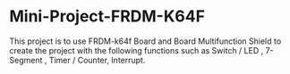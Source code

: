 # Mini-Project-FRDM-K64F
This project is to use FRDM-k64f Board and Board Multifunction Shield to create the project with the following functions such as Switch / LED , 7-Segment , Timer / Counter, Interrupt.
